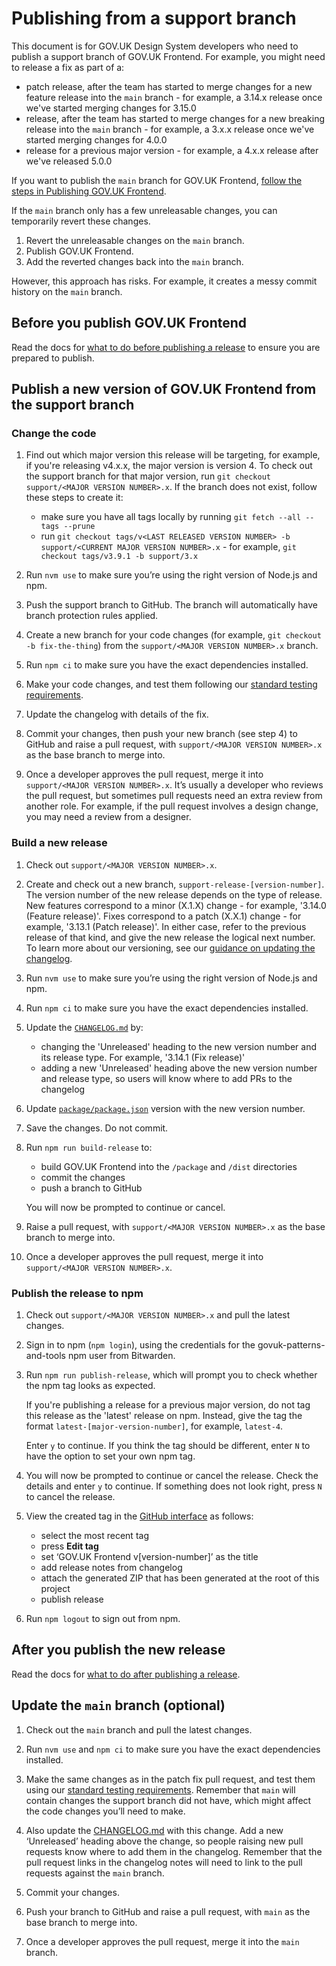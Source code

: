 # Publishing from a support branch

This document is for GOV.UK Design System developers who need to publish a support branch of GOV.UK Frontend. For example, you might need to release a fix as part of a:

- patch release, after the team has started to merge changes for a new feature release into the `main` branch - for example, a 3.14.x release once we've started merging changes for 3.15.0
- release, after the team has started to merge changes for a new breaking release into the `main` branch - for example, a 3.x.x release once we've started merging changes for 4.0.0
- release for a previous major version - for example, a 4.x.x release after we've released 5.0.0

If you want to publish the `main` branch for GOV.UK Frontend, [follow the steps in Publishing GOV.UK Frontend](/docs/releasing/publishing.md).

If the `main` branch only has a few unreleasable changes, you can temporarily revert these changes.

1. Revert the unreleasable changes on the `main` branch.
2. Publish GOV.UK Frontend.
3. Add the reverted changes back into the `main` branch.

However, this approach has risks. For example, it creates a messy commit history on the `main` branch.

## Before you publish GOV.UK Frontend

Read the docs for [what to do before publishing a release](/docs/releasing/before-publishing-a-release.md) to ensure you are prepared to publish.

## Publish a new version of GOV.UK Frontend from the support branch

### Change the code

1. Find out which major version this release will be targeting, for example, if you're releasing v4.x.x, the major version is version 4. To check out the support branch for that major version, run `git checkout support/<MAJOR VERSION NUMBER>.x`. If the branch does not exist, follow these steps to create it:

   - make sure you have all tags locally by running `git fetch --all --tags --prune`
   - run `git checkout tags/v<LAST RELEASED VERSION NUMBER> -b support/<CURRENT MAJOR VERSION NUMBER>.x` - for example, `git checkout tags/v3.9.1 -b support/3.x`

2. Run `nvm use` to make sure you’re using the right version of Node.js and npm.

3. Push the support branch to GitHub. The branch will automatically have branch protection rules applied.

4. Create a new branch for your code changes (for example, `git checkout -b fix-the-thing`) from the `support/<MAJOR VERSION NUMBER>.x` branch.

5. Run `npm ci` to make sure you have the exact dependencies installed.

6. Make your code changes, and test them following our [standard testing requirements](/docs/contributing/testing.md).

7. Update the changelog with details of the fix.

8. Commit your changes, then push your new branch (see step 4) to GitHub and raise a pull request, with `support/<MAJOR VERSION NUMBER>.x` as the base branch to merge into.

9. Once a developer approves the pull request, merge it into `support/<MAJOR VERSION NUMBER>.x`. It’s usually a developer who reviews the pull request, but sometimes pull requests need an extra review from another role. For example, if the pull request involves a design change, you may need a review from a designer.

### Build a new release

1. Check out `support/<MAJOR VERSION NUMBER>.x`.

2. Create and check out a new branch, `support-release-[version-number]`. The version number of the new release depends on the type of release. New features correspond to a minor (X.1.X) change - for example, '3.14.0 (Feature release)'. Fixes correspond to a patch (X.X.1) change - for example, '3.13.1 (Patch release)'. In either case, refer to the previous release of that kind, and give the new release the logical next number. To learn more about our versioning, see our [guidance on updating the changelog](/docs/contributing/versioning.md#updating-changelog).

3. Run `nvm use` to make sure you’re using the right version of Node.js and npm.

4. Run `npm ci` to make sure you have the exact dependencies installed.

5. Update the [`CHANGELOG.md`](../../CHANGELOG.md) by:

   - changing the 'Unreleased' heading to the new version number and its release type. For example, '3.14.1 (Fix release)'
   - adding a new 'Unreleased' heading above the new version number and release type, so users will know where to add PRs to the changelog

6. Update [`package/package.json`](../../package/package.json) version with the new version number.

7. Save the changes. Do not commit.

8. Run `npm run build-release` to:

   - build GOV.UK Frontend into the `/package` and `/dist` directories
   - commit the changes
   - push a branch to GitHub

   You will now be prompted to continue or cancel.

9. Raise a pull request, with `support/<MAJOR VERSION NUMBER>.x` as the base branch to merge into.

10. Once a developer approves the pull request, merge it into `support/<MAJOR VERSION NUMBER>.x`.

### Publish the release to npm

1. Check out `support/<MAJOR VERSION NUMBER>.x` and pull the latest changes.

2. Sign in to npm (`npm login`), using the credentials for the govuk-patterns-and-tools npm user from Bitwarden.

3. Run `npm run publish-release`, which will prompt you to check whether the npm tag looks as expected.

   If you're publishing a release for a previous major version, do not tag this release as the 'latest' release on npm. Instead, give the tag the format `latest-[major-version-number]`, for example, `latest-4`.

   Enter `y` to continue. If you think the tag should be different, enter `N` to have the option to set your own npm tag.

4. You will now be prompted to continue or cancel the release. Check the details and enter `y` to continue. If something does not look right, press `N` to cancel the release.

5. View the created tag in the [GitHub interface](https://github.com/alphagov/govuk-frontend/releases) as follows:

   - select the most recent tag
   - press **Edit tag**
   - set ‘GOV.UK Frontend v[version-number]’ as the title
   - add release notes from changelog
   - attach the generated ZIP that has been generated at the root of this project
   - publish release

6. Run `npm logout` to sign out from npm.

## After you publish the new release

Read the docs for [what to do after publishing a release](/docs/releasing/after-publishing-a-release.md).

## Update the `main` branch (optional)

1. Check out the `main` branch and pull the latest changes.

2. Run `nvm use` and `npm ci` to make sure you have the exact dependencies installed.

3. Make the same changes as in the patch fix pull request, and test them using our [standard testing requirements](/docs/contributing/testing.md). Remember that `main` will contain changes the support branch did not have, which might affect the code changes you’ll need to make.

4. Also update the [CHANGELOG.md](/CHANGELOG.md) with this change. Add a new ‘Unreleased’ heading above the change, so people raising new pull requests know where to add them in the changelog. Remember that the pull request links in the changelog notes will need to link to the pull requests against the `main` branch.

5. Commit your changes.

6. Push your branch to GitHub and raise a pull request, with `main` as the base branch to merge into.

7. Once a developer approves the pull request, merge it into the `main` branch.
